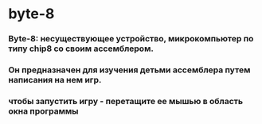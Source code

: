 # byte-8
### Byte-8: несуществующее устройство, микрокомпьютер по типу chip8 со своим ассемблером.
### Он предназначен для изучения детьми ассемблера путем написания на нем игр.

### чтобы запустить игру - перетащите ее мышью в область окна программы
